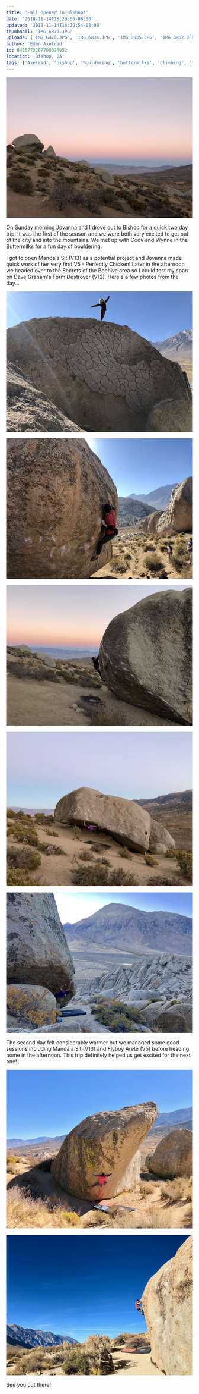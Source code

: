 ```yaml
---
title: 'Fall Opener in Bishop!'
date: '2018-11-14T18:20:00-08:00'
updated: '2018-11-14T18:20:54-08:00'
thumbnail: 'IMG_6870.JPG'
uploads: ['IMG_6870.JPG', 'IMG_6834.JPG', 'IMG_6835.JPG', 'IMG_6862.JPG', 'IMG_1953.jpg', 'IMG_1929.jpg', 'IMG_6939%202.jpg', 'IMG_6916%202.jpg']
author: 'Eden Axelrad'
id: 8416773187708074952
location: 'Bishop, CA'
tags: ['Axelrad', 'bishop', 'Bouldering', 'buttermilks', 'Climbing', 'mandala', 'perfectly chicken', 'sierra nevada']
---
```


![](uploads/IMG_6870.JPG)

On Sunday morning Jovanna and I drove out to Bishop for a quick two day trip. It was the first of the season and we were both very excited to get out of the city and into the mountains. We met up with Cody and Wynne in the Buttermilks for a fun day of bouldering.

I got to open Mandala Sit (V13) as a potential project and Jovanna made quick work of her very first V5 - Perfectly Chicken! Later in the afternoon we headed over to the Secrets of the Beehive area so I could test my span on Dave Graham's Form Destroyer (V12). Here's a few photos from the day...

![](uploads/IMG_6834.JPG)

![Cody on Knobs (V5)](uploads/IMG_6835.JPG)

![Jovanna climbing Perfectly Chicken (V5)!](uploads/IMG_6862.JPG)

![Messing around on The Sharma Traverse (V10) at sunset](uploads/IMG_1953.jpg)

![Trying to piece together the moves of Form Destroyer (V12)](uploads/IMG_1929.jpg)

The second day felt considerably warmer but we managed some good sessions including Mandala Sit (V13) and Flyboy Arete (V5) before heading home in the afternoon. This trip definitely helped us get excited for the next one!

![Spanned out on Mandala Sit (V13)](uploads/IMG_6939%202.jpg)

![Taking a goodbye lap on The Rising (V4)](uploads/IMG_6916%202.jpg)

See you out there!
